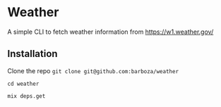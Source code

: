 # Weather

A simple CLI to fetch weather information from https://w1.weather.gov/

## Installation

Clone the repo
`git clone git@github.com:barboza/weather`

`cd weather`

`mix deps.get`


